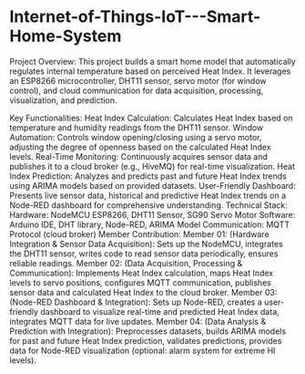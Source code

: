 # Internet-of-Things-IoT---Smart-Home-System

Project Overview:
This project builds a smart home model that automatically regulates internal temperature based on perceived Heat Index. It leverages an ESP8266 microcontroller, DHT11 sensor, servo motor (for window control), and cloud communication for data acquisition, processing, visualization, and prediction.

Key Functionalities:
Heat Index Calculation: Calculates Heat Index based on temperature and humidity readings from the DHT11 sensor.
Window Automation: Controls window opening/closing using a servo motor, adjusting the degree of openness based on the calculated Heat Index levels.
Real-Time Monitoring: Continuously acquires sensor data and publishes it to a cloud broker (e.g., HiveMQ) for real-time visualization.
Heat Index Prediction: Analyzes and predicts past and future Heat Index trends using ARIMA models based on provided datasets.
User-Friendly Dashboard: Presents live sensor data, historical and predictive Heat Index trends on a Node-RED dashboard for comprehensive understanding.
Technical Stack:
Hardware: NodeMCU ESP8266, DHT11 Sensor, SG90 Servo Motor
Software: Arduino IDE, DHT library, Node-RED, ARIMA Model
Communication: MQTT Protocol (cloud broker)
Member Contribution:
Member 01: (Hardware Integration & Sensor Data Acquisition): Sets up the NodeMCU, integrates the DHT11 sensor, writes code to read sensor data periodically, ensures reliable readings.
Member 02: (Data Acquisition, Processing & Communication): Implements Heat Index calculation, maps Heat Index levels to servo positions, configures MQTT communication, publishes sensor data and calculated Heat Index to the cloud broker.
Member 03: (Node-RED Dashboard & Integration): Sets up Node-RED, creates a user-friendly dashboard to visualize real-time and predicted Heat Index data, integrates MQTT data for live updates.
Member 04: (Data Analysis & Prediction with Integration): Preprocesses datasets, builds ARIMA models for past and future Heat Index prediction, validates predictions, provides data for Node-RED visualization (optional: alarm system for extreme HI levels).
